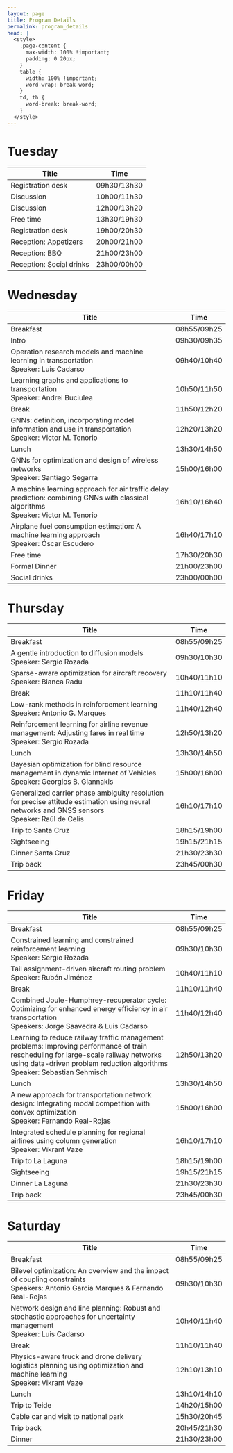 ```yaml
---
layout: page
title: Program Details
permalink: program_details
head: |
  <style>
    .page-content {
      max-width: 100% !important;
      padding: 0 20px;
    }
    table {
      width: 100% !important;
      word-wrap: break-word;
    }
    td, th {
      word-break: break-word;
    }
  </style>
---
```


# Tuesday

| Title                                                                                                    | Time         |
|----------------------------------------------------------------------------------------------------------|--------------|
| Registration desk                                                                                        | 09h30/13h30  |
| Discussion                                                                                               | 10h00/11h30  |
| Discussion                                                                                               | 12h00/13h20  |
| Free time                                                                                                | 13h30/19h30  |
| Registration desk                                                                                        | 19h00/20h30  |
| Reception: Appetizers	                                                                                   | 20h00/21h00  |
| Reception: BBQ	                                                                                         | 21h00/23h00  |
| Reception: Social drinks                                                                               	 | 23h00/00h00  |


# Wednesday

| Title                                                                                                    | Time         |
|----------------------------------------------------------------------------------------------------------|--------------|
| Breakfast                                                                                               | 08h55/09h25  |
| Intro                                                                                                   | 09h30/09h35  |
| Operation research models and machine learning in transportation <br>Speaker: Luis Cadarso               | 09h40/10h40  |
| Learning graphs and applications to transportation <br>Speaker: Andrei Buciulea                          | 10h50/11h50  |
| Break                                                                                                   | 11h50/12h20  |
| GNNs: definition, incorporating model information and use in transportation <br>Speaker: Victor M. Tenorio | 12h20/13h20  |
| Lunch                                                                                                   | 13h30/14h50  |
| GNNs for optimization and design of wireless networks <br>Speaker: Santiago Segarra                      | 15h00/16h00  |
| A machine learning approach for air traffic delay prediction: combining GNNs with classical algorithms <br>Speaker: Victor M. Tenorio | 16h10/16h40  |
| Airplane fuel consumption estimation: A machine learning approach <br>Speaker: Óscar Escudero            | 16h40/17h10  |
| Free time                                                                                               | 17h30/20h30  |
| Formal Dinner                                                                                           | 21h00/23h00  |
| Social drinks                                                                                           | 23h00/00h00  |

# Thursday

| Title                                                                                                      | Time         |
|------------------------------------------------------------------------------------------------------------|--------------|
| Breakfast                                                                                                 | 08h55/09h25  |
| A gentle introduction to diffusion models <br>Speaker: Sergio Rozada                                        | 09h30/10h30  |
| Sparse-aware optimization for aircraft recovery​ <br>Speaker: Bianca Radu                                   | 10h40/11h10  |
| Break                                                                                                     | 11h10/11h40  |
| Low-rank methods in reinforcement learning <br>Speaker: Antonio G. Marques                                  | 11h40/12h40  |
| Reinforcement learning for airline revenue management: Adjusting fares in real time <br>Speaker: Sergio Rozada | 12h50/13h20  |
| Lunch                                                                                                     | 13h30/14h50  |
| Bayesian optimization for blind resource management in dynamic Internet of Vehicles <br>Speaker: Georgios B. Giannakis | 15h00/16h00  |
| Generalized carrier phase ambiguity resolution for precise attitude estimation using neural networks and GNSS sensors <br>Speaker: Raúl de Celis | 16h10/17h10  |
| Trip to Santa Cruz                                                                                        | 18h15/19h00  |
| Sightseeing                                                                                               | 19h15/21h15  |
| Dinner Santa Cruz                                                                                         | 21h30/23h30  |
| Trip back                                                                                                 | 23h45/00h30  |

# Friday

| Title                                                                                                         | Time         |
|-----------------------------------------------------------------------------------------------------------------|--------------|
| Breakfast                                                                                                      | 08h55/09h25  |
| Constrained learning and constrained reinforcement learning <br>Speaker: Sergio Rozada                           | 09h30/10h30  |
| Tail assignment-driven aircraft routing problem <br>Speaker: Rubén Jiménez                                       | 10h40/11h10  |
| Break                                                                                                          | 11h10/11h40  |
| Combined Joule-Humphrey-recuperator cycle: Optimizing for enhanced energy efficiency in air transportation <br>Speakers: Jorge Saavedra & Luis Cadarso | 11h40/12h40  |
| Learning to reduce railway traffic management problems: Improving performance of train rescheduling for large-scale railway networks using data-driven problem reduction algorithms <br>Speaker: Sebastian Sehmisch | 12h50/13h20  |
| Lunch                                                                                                          | 13h30/14h50  |
| A new approach for transportation network design: Integrating modal competition with convex optimization <br>Speaker: Fernando Real-Rojas | 15h00/16h00  |
| Integrated schedule planning for regional airlines using column generation <br>Speaker: Vikrant Vaze            | 16h10/17h10  |
| Trip to La Laguna                                                                                              | 18h15/19h00  |
| Sightseeing                                                                                                    | 19h15/21h15  |
| Dinner La Laguna                                                                                               | 21h30/23h30  |
| Trip back                                                                                                      | 23h45/00h30  |


# Saturday

| Title                                                                                                     | Time         |
|-----------------------------------------------------------------------------------------------------------|--------------|
| Breakfast                                                                                                  | 08h55/09h25  |
| Bilevel optimization: An overview and the impact of coupling constraints <br>Speakers: Antonio Garcia Marques & Fernando Real-Rojas | 09h30/10h30  |
| Network design and line planning: Robust and stochastic approaches for uncertainty management <br>Speaker: Luis Cadarso  | 10h40/11h40  |
| Break                                                                                                      | 11h10/11h40  |
| Physics-aware truck and drone delivery logistics planning using optimization and machine learning <br>Speaker: Vikrant Vaze | 12h10/13h10  |
| Lunch                                                                                                      | 13h10/14h10  |
| Trip to Teide	                                                                                             | 14h20/15h00  |
| Cable car and visit to national park                                                                       |	15h30/20h45 |
| Trip back	                                                                                                 | 20h45/21h30  |
| Dinner	                                                                                                   | 21h30/23h00  |

